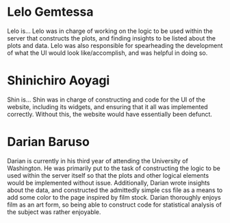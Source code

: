 # Lelo Gemtessa

Lelo is...
Lelo was in charge of working on the logic to be used within the server that constructs
the plots, and finding insights to be listed about the plots and data. Lelo was also
responsible for spearheading the development of what the UI would look like/accomplish,
and was helpful in doing so.


# Shinichiro Aoyagi

Shin is...
Shin was in charge of constructing and code for the UI of the website, including its
widgets, and ensuring that it all was implemented correctly. Without this, the website
would have essentially been defunct.


# Darian Baruso

Darian is currently in his third year of attending the University of Washington.
He was primarily put to the task of constructing the logic to be used within the server
itself so that the plots and other logical elements would be implemented without issue.
Additionally, Darian wrote insights about the data, and constructed the admittedly
simple css file as a means to add some color to the page inspired by film stock. Darian
thoroughly enjoys film as an art form, so being able to construct code for statistical
analysis of the subject was rather enjoyable. 

